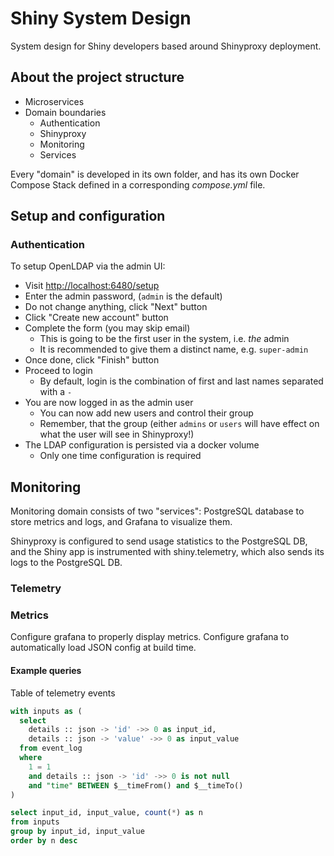 # Shiny System Design

System design for Shiny developers based around Shinyproxy deployment.

## About the project structure

- Microservices
- Domain boundaries
  - Authentication
  - Shinyproxy
  - Monitoring
  - Services

Every "domain" is developed in its own folder, and has its own Docker Compose Stack
defined in a corresponding *compose.yml* file.

## Setup and configuration

### Authentication

To setup OpenLDAP via the admin UI:

- Visit [http://localhost:6480/setup](http://localhost:6480/setup)
- Enter the admin password, (`admin` is the default)
- Do not change anything, click "Next" button
- Click "Create new account" button
- Complete the form (you may skip email)
  - This is going to be the first user in the system, i.e. *the* admin
  - It is recommended to give them a distinct name, e.g. `super-admin`
- Once done, click "Finish" button
- Proceed to login
  - By default, login is the combination of first and last names separated with a `-`
- You are now logged in as the admin user
  - You can now add new users and control their group
  - Remember, that the group (either `admins` or `users` will have effect on what the user will see in Shinyproxy!)
- The LDAP configuration is persisted via a docker volume
  - Only one time configuration is required

## Monitoring

Monitoring domain consists of two "services": PostgreSQL database to
store metrics and logs, and Grafana to visualize them.

Shinyproxy is configured to send usage statistics to the PostgreSQL DB,
and the Shiny app is instrumented with shiny.telemetry, which also
sends its logs to the PostgreSQL DB.

### Telemetry

### Metrics

Configure grafana to properly display metrics.
Configure grafana to automatically load JSON config at build time.

#### Example queries

Table of telemetry events

```sql
with inputs as (
  select
    details :: json -> 'id' ->> 0 as input_id,
    details :: json -> 'value' ->> 0 as input_value
  from event_log
  where
    1 = 1
    and details :: json -> 'id' ->> 0 is not null
    and "time" BETWEEN $__timeFrom() and $__timeTo()
)

select input_id, input_value, count(*) as n
from inputs
group by input_id, input_value
order by n desc
```
